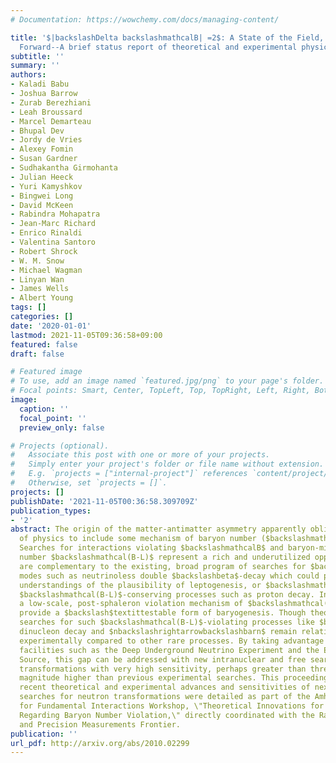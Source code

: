 ```yaml
---
# Documentation: https://wowchemy.com/docs/managing-content/

title: '$|backslashDelta backslashmathcalB| =2$: A State of the Field, and Looking
  Forward--A brief status report of theoretical and experimental physics opportunities'
subtitle: ''
summary: ''
authors:
- Kaladi Babu
- Joshua Barrow
- Zurab Berezhiani
- Leah Broussard
- Marcel Demarteau
- Bhupal Dev
- Jordy de Vries
- Alexey Fomin
- Susan Gardner
- Sudhakantha Girmohanta
- Julian Heeck
- Yuri Kamyshkov
- Bingwei Long
- David McKeen
- Rabindra Mohapatra
- Jean-Marc Richard
- Enrico Rinaldi
- Valentina Santoro
- Robert Shrock
- W. M. Snow
- Michael Wagman
- Linyan Wan
- James Wells
- Albert Young
tags: []
categories: []
date: '2020-01-01'
lastmod: 2021-11-05T09:36:58+09:00
featured: false
draft: false

# Featured image
# To use, add an image named `featured.jpg/png` to your page's folder.
# Focal points: Smart, Center, TopLeft, Top, TopRight, Left, Right, BottomLeft, Bottom, BottomRight.
image:
  caption: ''
  focal_point: ''
  preview_only: false

# Projects (optional).
#   Associate this post with one or more of your projects.
#   Simply enter your project's folder or file name without extension.
#   E.g. `projects = ["internal-project"]` references `content/project/deep-learning/index.md`.
#   Otherwise, set `projects = []`.
projects: []
publishDate: '2021-11-05T00:36:58.309709Z'
publication_types:
- '2'
abstract: The origin of the matter-antimatter asymmetry apparently obligates the laws
  of physics to include some mechanism of baryon number ($backslashmathcalB$) violation.
  Searches for interactions violating $backslashmathcalB$ and baryon-minus-lepton
  number $backslashmathcal(B-L)$ represent a rich and underutilized opportunity. These
  are complementary to the existing, broad program of searches for $backslashmathcalL$-violating
  modes such as neutrinoless double $backslashbeta$-decay which could provide deeper
  understandings of the plausibility of leptogenesis, or $backslashmathcalB$-violating,
  $backslashmathcal(B-L)$-conserving processes such as proton decay. In particular,
  a low-scale, post-sphaleron violation mechanism of $backslashmathcal(B-L)$ could
  provide a $backslash$textittestable form of baryogenesis. Though theoretically compelling,
  searches for such $backslashmathcal(B-L)$-violating processes like $backslashDeltabackslashmathcalB=2$
  dinucleon decay and $nbackslashrightarrowbackslashbarn$ remain relatively underexplored
  experimentally compared to other rare processes. By taking advantage of upcoming
  facilities such as the Deep Underground Neutrino Experiment and the European Spallation
  Source, this gap can be addressed with new intranuclear and free searches for neutron
  transformations with very high sensitivity, perhaps greater than three orders of
  magnitude higher than previous experimental searches. This proceedings reports on
  recent theoretical and experimental advances and sensitivities of next-generation
  searches for neutron transformations were detailed as part of the Amherst Center
  for Fundamental Interactions Workshop, \"Theoretical Innovations for Future Experiments
  Regarding Baryon Number Violation,\" directly coordinated with the Rare Processes
  and Precision Measurements Frontier.
publication: ''
url_pdf: http://arxiv.org/abs/2010.02299
---
```

